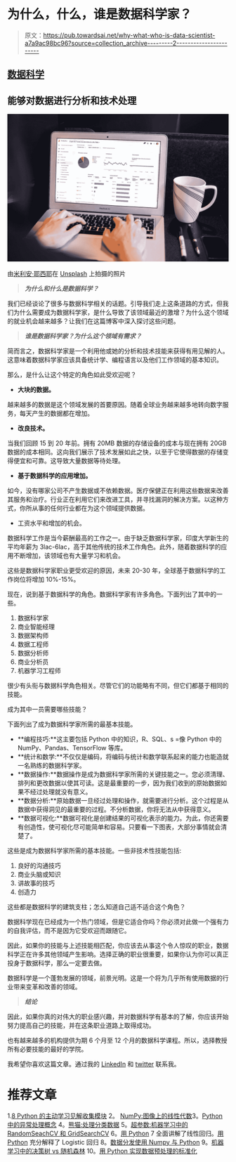 # 为什么，什么，谁是数据科学家？

> 原文：<https://pub.towardsai.net/why-what-who-is-data-scientist-a7a9ac98bc96?source=collection_archive---------2----------------------->

## [数据科学](https://towardsai.net/p/category/data-science)

## 能够对数据进行分析和技术处理

![](img/5cb55ac7bbc20a75f3c2f6eaf96a112b.png)

由[米利安·耶西耶](https://unsplash.com/@mjessier?utm_source=medium&utm_medium=referral)在 [Unsplash](https://unsplash.com?utm_source=medium&utm_medium=referral) 上拍摄的照片

> ***为什么和什么是数据科学？***

我们已经谈论了很多与数据科学相关的话题。引导我们走上这条道路的方式，但我们为什么需要成为数据科学家，是什么导致了该领域最近的激增？为什么这个领域的就业机会越来越多？让我们在这篇博客中深入探讨这些问题。

> ***谁是数据科学家？为什么这个领域有需求？***

简而言之，数据科学家是一个利用他或她的分析和技术技能来获得有用见解的人。这意味着数据科学家应该具备统计学、编程语言以及他们工作领域的基本知识。

那么，是什么让这个特定的角色如此受欢迎呢？

*   **大块的数据。**

越来越多的数据是这个领域发展的首要原因。随着全球业务越来越多地转向数字服务，每天产生的数据都在增加。

*   **改良技术。**

当我们回顾 15 到 20 年前。拥有 20MB 数据的存储设备的成本与现在拥有 20GB 数据的成本相同。这向我们展示了技术发展如此之快，以至于它使得数据的存储变得便宜和可靠。这导致大量数据等待处理。

*   **基于数据科学的应用增加。**

如今，没有哪家公司不产生数据或不依赖数据。医疗保健正在利用这些数据来改善其服务和治疗。行业正在利用它们来改进工具，并寻找漏洞的解决方案。以这种方式，你所从事的任何行业都在为这个领域提供数据。

*   工资水平和增加的机会。

数据科学工作是当今薪酬最高的工作之一。由于缺乏数据科学家，印度大学新生的平均年薪为 3lac-6lac，高于其他传统的技术工作角色。此外，随着数据科学的应用不断增加，该领域也有大量学习和机会。

这些是数据科学家职业更受欢迎的原因，未来 20-30 年，全球基于数据科学的工作岗位将增加 10%-15%。

现在，说到基于数据科学的角色。数据科学家有许多角色。下面列出了其中的一些。

1.  数据科学家
2.  商业智能经理
3.  数据架构师
4.  数据工程师
5.  数据分析师
6.  商业分析员
7.  机器学习工程师

很少有头衔与数据科学角色相关。尽管它们的功能略有不同，但它们都基于相同的技能。

成为其中一员需要哪些技能？

下面列出了成为数据科学家所需的最基本技能。

*   **编程技巧:**这主要包括 Python 中的知识，R、SQL、s =像 Python 中的 NumPy、Pandas、TensorFlow 等库。
*   **统计和数学:**不仅仅是编码，将编码与统计和数学联系起来的能力也能造就一名熟练的数据科学家。
*   **数据操作:**数据操作是成为数据科学家所需的关键技能之一。您必须清理、排列和更改数据以使其可读。这是最重要的一步，因为我们收到的原始数据如果不经过处理就没有意义。
*   **数据分析:**原始数据一旦经过处理和操作，就需要进行分析。这个过程是从数据中获得洞见的最重要的过程。不分析数据，你将无法从中获得意义。
*   **数据可视化:**数据可视化是创建结果的可视化表示的能力。为此，你还需要有创造性，使可视化尽可能简单和容易。只要看一下图表，大部分事情就会清楚了。

这些是成为数据科学家所需的基本技能。一些非技术性技能包括:

1.  良好的沟通技巧
2.  商业头脑或知识
3.  讲故事的技巧
4.  创造力

这些都是数据科学的建筑支柱；怎么知道自己适不适合这个角色？

数据科学现在已经成为一个热门领域，但是它适合你吗？你必须对此做一个强有力的自我评估，而不是因为它受欢迎而跟随它。

因此，如果你的技能与上述技能相匹配，你应该去从事这个令人惊叹的职业，数据科学正在许多其他领域产生影响。选择正确的职业很重要，如果你认为你可以真正投身于数据科学，那么一定要去做。

数据科学是一个蓬勃发展的领域，前景光明。这是一个将为几乎所有使用数据的行业带来变革和改善的领域。

> ***结论***

因此，如果你真的对伟大的职业感兴趣，并对数据科学有基本的了解，你应该开始努力提高自己的技能，并在这条职业道路上取得成功。

也有越来越多的机构提供为期 6 个月至 12 个月的数据科学课程。所以，选择教授所有必要技能的最好的学院。

我希望你喜欢这篇文章。通过我的 [LinkedIn](https://www.linkedin.com/in/data-scientist-95040a1ab/) 和 [twitter](https://twitter.com/amitprius) 联系我。

# 推荐文章

1.[8 Python 的主动学习见解收集模块](/8-active-learning-insights-of-python-collection-module-6c9e0cc16f6b?source=friends_link&sk=4a5c9f9ad552005636ae720a658281b1)
2。 [NumPy:图像上的线性代数](/numpy-linear-algebra-on-images-ed3180978cdb?source=friends_link&sk=d9afa4a1206971f9b1f64862f6291ac0)3。[Python 中的异常处理概念](/exception-handling-concepts-in-python-4d5116decac3?source=friends_link&sk=a0ed49d9fdeaa67925eac34ecb55ea30)
4。[熊猫:处理分类数据](/pandas-dealing-with-categorical-data-7547305582ff?source=friends_link&sk=11c6809f6623dd4f6dd74d43727297cf)
5。[超参数:机器学习中的 RandomSeachCV 和 GridSearchCV](/hyper-parameters-randomseachcv-and-gridsearchcv-in-machine-learning-b7d091cf56f4?source=friends_link&sk=cab337083fb09601114a6e466ec59689)
6。[用 Python](https://medium.com/towards-artificial-intelligence/fully-explained-linear-regression-with-python-fe2b313f32f3?source=friends_link&sk=53c91a2a51347ec2d93f8222c0e06402)
7 全面讲解了线性回归。[用 Python](https://medium.com/towards-artificial-intelligence/fully-explained-logistic-regression-with-python-f4a16413ddcd?source=friends_link&sk=528181f15a44e48ea38fdd9579241a78)
充分解释了 Logistic 回归 8。[数据分发使用 Numpy 与 Python](/data-distribution-using-numpy-with-python-3b64aae6f9d6?source=friends_link&sk=809e75802cbd25ddceb5f0f6496c9803)
9。[机器学习中的决策树 vs 随机森林](/decision-trees-vs-random-forests-in-machine-learning-be56c093b0f?source=friends_link&sk=91377248a43b62fe7aeb89a69e590860)
10。[用 Python 实现数据预处理的标准化](/standardization-in-data-preprocessing-with-python-96ae89d2f658?source=friends_link&sk=f348435582e8fbb47407e9b359787e41)